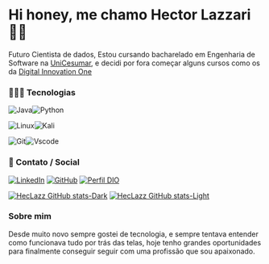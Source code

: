 # Hi honey, me chamo Hector Lazzari 🤙🏻
Futuro Cientista de dados, Estou cursando bacharelado em Engenharia de Software na [UniCesumar](https://www.unicesumar.edu.br/), e decidi por fora começar alguns cursos como os da [Digital Innovation One](https://www.dio.me/)

### 👨🏻‍💻 Tecnologias
![Java](https://img.shields.io/badge/java-%23ED8B00.svg?style=for-the-badge&logo=openjdk&logoColor=white)![Python](https://img.shields.io/badge/python-3670A0?style=for-the-badge&logo=python&logoColor=ffdd54)
 
![Linux](https://img.shields.io/badge/Linux-000?style=for-the-badge&logo=linux&logoColor=FCC624)![Kali](https://img.shields.io/badge/Kali-268BEE?style=for-the-badge&logo=kalilinux&logoColor=white)

![Git](https://img.shields.io/badge/GIT-E44C30?style=for-the-badge&logo=git&logoColor=white)![Vscode](https://img.shields.io/badge/Vscode-000?style=for-the-badge&logo=visual-studio-code&logoColor=white)   

### 👾 Contato / Social
 [![LinkedIn](https://img.shields.io/badge/LinkedIn-000?style=for-the-badge&logo=linkedin&logoColor=white)](https://www.linkedin.com/in/hector-lazzari-067772237/) 
 [![GitHub](https://img.shields.io/badge/GitHub-000?style=for-the-badge&logo=github&logoColor=white)](https://github.com/HecLazz)
 [![Perfil DIO](https://img.shields.io/badge/-Meu%20Perfil%20na%20DIO-000?style=for-the-badge)](https://www.dio.me/users/hectorlazzari20)

[![HecLazz GitHub stats-Dark](https://github-readme-stats.vercel.app/api?username=HecLazz&show_icons=true&theme=transparent#gh-dark-mode-only)](https://github.com/HecLazz/github-readme-stats#gh-dark-mode-only)
[![HecLazz GitHub stats-Light](https://github-readme-stats.vercel.app/api?username=HecLazz&show_icons=true&theme=transparent#gh-light-mode-only)](https://github.com/HecLazz/github-readme-stats#gh-light-mode-only)

 ### Sobre mim
 Desde muito novo sempre gostei de tecnologia, e sempre tentava entender como funcionava tudo por trás das telas, hoje tenho grandes oportunidades para finalmente conseguir seguir com uma profissão que sou apaixonado.
